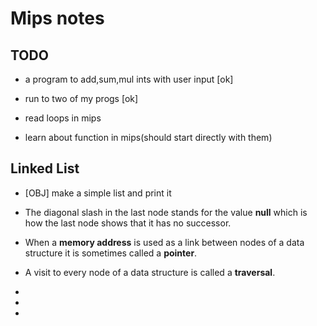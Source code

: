 # Mips notes

## TODO

* a program to add,sum,mul ints with user input [ok]

* run to two of my progs [ok]

* read loops in mips

* learn about function in mips(should start directly with them)


## Linked List

* [OBJ] make a simple list and print it  

* The diagonal slash in the last node stands for the value 
**null** which is how the last node shows that it has no successor.

*  When a **memory address** is used as a link between nodes of a data 
structure it is sometimes called a **pointer**. 

* A visit to every node of a data structure is called a **traversal**. 

* 

* 

* 
